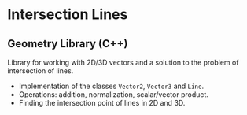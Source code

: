 # Intersection Lines
## Geometry Library (C++)

Library for working with 2D/3D vectors and a solution to the problem of intersection of lines.

- Implementation of the classes `Vector2`, `Vector3` and `Line`.
- Operations: addition, normalization, scalar/vector product.
- Finding the intersection point of lines in 2D and 3D.
